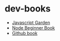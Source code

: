 # dev-books

- [Javascript Garden](http://bonsaiden.github.io/JavaScript-Garden/)
- [Node Beginner Book](https://www.nodebeginner.org/)
- [Github book](https://git-scm.com/book/en/v2)
